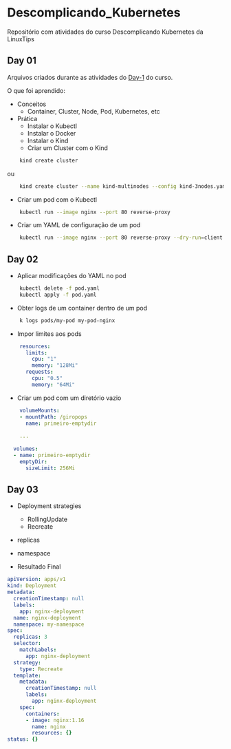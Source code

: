 # Descomplicando_Kubernetes
Repositório com atividades do curso Descomplicando Kubernetes da LinuxTips

## Day 01
Arquivos criados durante as atividades do [Day-1](https://github.com/badtuxx/CertifiedContainersExpert/tree/main/DescomplicandoKubernetes/day-1) do curso.

O que foi aprendido:
 - Conceitos
   - Container, Cluster, Node, Pod, Kubernetes, etc
 - Prática
   - Instalar o Kubectl
   - Instalar o Docker
   - Instalar o Kind
   - Criar um Cluster com o Kind

```sh
    kind create cluster
```
ou
```sh
    kind create cluster --name kind-multinodes --config kind-3nodes.yaml
```

   - Criar um pod com o Kubectl
```sh
    kubectl run --image nginx --port 80 reverse-proxy
```

   - Criar um YAML de configuração de um pod
```sh
    kubectl run --image nginx --port 80 reverse-proxy --dry-run=client -o yaml > pod.yaml
```


## Day 02

  - Aplicar modificações do YAML no pod

```sh
    kubectl delete -f pod.yaml
    kubectl apply -f pod.yaml
```

  - Obter logs de um container dentro de um pod
```sh
    k logs pods/my-pod my-pod-nginx
```

  - Impor limites aos pods
```yaml
    resources:
      limits:
        cpu: "1"
        memory: "128Mi"
      requests:
        cpu: "0.5"
        memory: "64Mi"
```
  - Criar um pod com um diretório vazio
```yaml
    volumeMounts:
    - mountPath: /giropops
      name: primeiro-emptydir
    
    ...
    
  volumes:
  - name: primeiro-emptydir
    emptyDir:
      sizeLimit: 256Mi
```


## Day 03

  - Deployment strategies
    - RollingUpdate
    - Recreate
  - replicas
  - namespace
  
  - Resultado Final
  
```yaml
apiVersion: apps/v1
kind: Deployment
metadata:
  creationTimestamp: null
  labels:
    app: nginx-deployment
  name: nginx-deployment
  namespace: my-namespace
spec:
  replicas: 3
  selector:
    matchLabels:
      app: nginx-deployment
  strategy:
    type: Recreate
  template:
    metadata:
      creationTimestamp: null
      labels:
        app: nginx-deployment
    spec:
      containers:
      - image: nginx:1.16
        name: nginx
        resources: {}
status: {}
```
  
